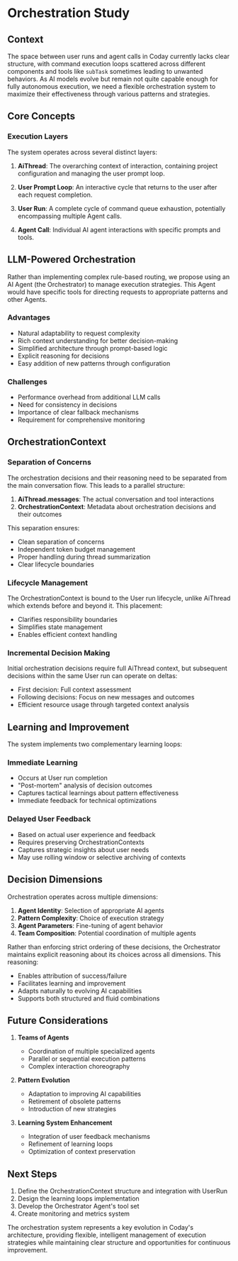 # Orchestration Study

## Context

The space between user runs and agent calls in Coday currently lacks clear structure, with command execution loops
scattered across different components and tools like `subTask` sometimes leading to unwanted behaviors. As AI models
evolve but remain not quite capable enough for fully autonomous execution, we need a flexible orchestration system to
maximize their effectiveness through various patterns and strategies.

## Core Concepts

### Execution Layers

The system operates across several distinct layers:

1. **AiThread**: The overarching context of interaction, containing project configuration and managing the user prompt
   loop.

2. **User Prompt Loop**: An interactive cycle that returns to the user after each request completion.

3. **User Run**: A complete cycle of command queue exhaustion, potentially encompassing multiple Agent calls.

4. **Agent Call**: Individual AI agent interactions with specific prompts and tools.

## LLM-Powered Orchestration

Rather than implementing complex rule-based routing, we propose using an AI Agent (the Orchestrator) to manage execution
strategies. This Agent would have specific tools for directing requests to appropriate patterns and other Agents.

### Advantages

- Natural adaptability to request complexity
- Rich context understanding for better decision-making
- Simplified architecture through prompt-based logic
- Explicit reasoning for decisions
- Easy addition of new patterns through configuration

### Challenges

- Performance overhead from additional LLM calls
- Need for consistency in decisions
- Importance of clear fallback mechanisms
- Requirement for comprehensive monitoring

## OrchestrationContext

### Separation of Concerns

The orchestration decisions and their reasoning need to be separated from the main conversation flow. This leads to a
parallel structure:

1. **AiThread.messages**: The actual conversation and tool interactions
2. **OrchestrationContext**: Metadata about orchestration decisions and their outcomes

This separation ensures:

- Clean separation of concerns
- Independent token budget management
- Proper handling during thread summarization
- Clear lifecycle boundaries

### Lifecycle Management

The OrchestrationContext is bound to the User run lifecycle, unlike AiThread which extends before and beyond it. This
placement:

- Clarifies responsibility boundaries
- Simplifies state management
- Enables efficient context handling

### Incremental Decision Making

Initial orchestration decisions require full AiThread context, but subsequent decisions within the same User run can
operate on deltas:

- First decision: Full context assessment
- Following decisions: Focus on new messages and outcomes
- Efficient resource usage through targeted context analysis

## Learning and Improvement

The system implements two complementary learning loops:

### Immediate Learning

- Occurs at User run completion
- "Post-mortem" analysis of decision outcomes
- Captures tactical learnings about pattern effectiveness
- Immediate feedback for technical optimizations

### Delayed User Feedback

- Based on actual user experience and feedback
- Requires preserving OrchestrationContexts
- Captures strategic insights about user needs
- May use rolling window or selective archiving of contexts

## Decision Dimensions

Orchestration operates across multiple dimensions:

1. **Agent Identity**: Selection of appropriate AI agents
2. **Pattern Complexity**: Choice of execution strategy
3. **Agent Parameters**: Fine-tuning of agent behavior
4. **Team Composition**: Potential coordination of multiple agents

Rather than enforcing strict ordering of these decisions, the Orchestrator maintains explicit reasoning about its
choices across all dimensions. This reasoning:

- Enables attribution of success/failure
- Facilitates learning and improvement
- Adapts naturally to evolving AI capabilities
- Supports both structured and fluid combinations

## Future Considerations

1. **Teams of Agents**
    - Coordination of multiple specialized agents
    - Parallel or sequential execution patterns
    - Complex interaction choreography

2. **Pattern Evolution**
    - Adaptation to improving AI capabilities
    - Retirement of obsolete patterns
    - Introduction of new strategies

3. **Learning System Enhancement**
    - Integration of user feedback mechanisms
    - Refinement of learning loops
    - Optimization of context preservation

## Next Steps

1. Define the OrchestrationContext structure and integration with UserRun
2. Design the learning loops implementation
3. Develop the Orchestrator Agent's tool set
4. Create monitoring and metrics system

The orchestration system represents a key evolution in Coday's architecture, providing flexible, intelligent management
of execution strategies while maintaining clear structure and opportunities for continuous improvement.